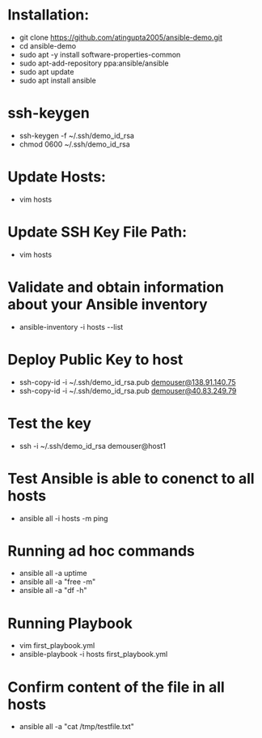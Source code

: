 # Installation:
 - git clone https://github.com/atingupta2005/ansible-demo.git
 - cd ansible-demo
 - sudo apt -y install software-properties-common
 - sudo apt-add-repository ppa:ansible/ansible
 - sudo apt update
 - sudo apt install ansible

# ssh-keygen
 - ssh-keygen -f ~/.ssh/demo_id_rsa
 - chmod 0600 ~/.ssh/demo_id_rsa

# Update Hosts:
 - vim hosts

# Update SSH Key File Path:
 - vim hosts

# Validate and obtain information about your Ansible inventory
 - ansible-inventory -i hosts --list

# Deploy Public Key to host
 - ssh-copy-id -i ~/.ssh/demo_id_rsa.pub demouser@138.91.140.75
 - ssh-copy-id -i ~/.ssh/demo_id_rsa.pub demouser@40.83.249.79

# Test the key
 - ssh -i ~/.ssh/demo_id_rsa demouser@host1

# Test Ansible is able to conenct to all hosts
 - ansible all -i hosts -m ping

# Running ad hoc commands
- ansible all -a uptime
- ansible all -a "free -m"
- ansible all -a "df -h"

# Running Playbook
- vim first_playbook.yml
- ansible-playbook -i hosts first_playbook.yml

# Confirm content of the file in all hosts
- ansible all -a "cat /tmp/testfile.txt"
